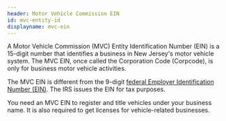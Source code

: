 ```yaml
---
header: Motor Vehicle Commission EIN
id: mvc-entity-id
displayname: mvc-ein
---
```

A Motor Vehicle Commission (MVC) Entity Identification Number (EIN) is a 15-digit number that identifies a business in New Jersey's motor vehicle system. The MVC EIN, once called the Corporation Code (Corpcode), is only for business motor vehicle activities.

The MVC EIN is different from the 9-digit [federal Employer Identification Number (EIN)](https://www.irs.gov/businesses/employer-identification-number). The IRS issues the EIN for tax purposes. 

You need an MVC EIN to register and title vehicles under your business name. It is also required to get licenses for vehicle-related businesses.
